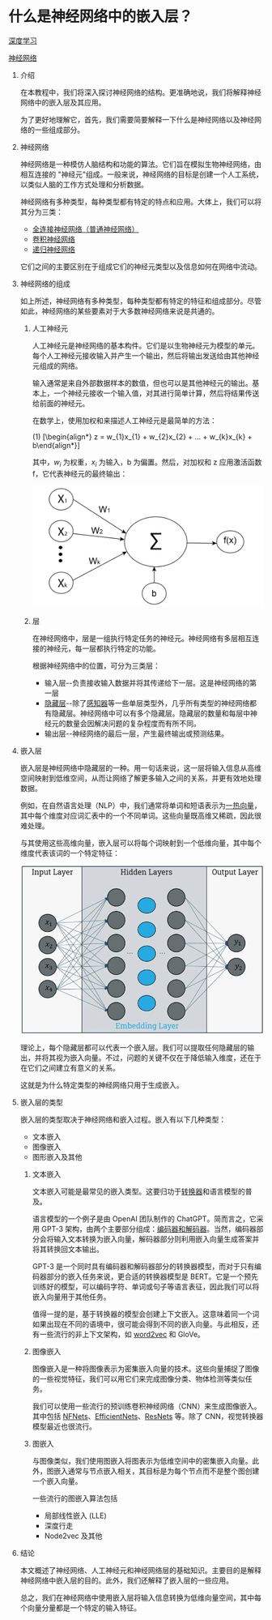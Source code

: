 # 什么是神经网络中的嵌入层？

[深度学习](https://www.baeldung.com/cs/category/ai/deep-learning)

[神经网络](https://www.baeldung.com/cs/tag/neural-networks)

1. 介绍

    在本教程中，我们将深入探讨神经网络的结构。更准确地说，我们将解释神经网络中的嵌入层及其应用。

    为了更好地理解它，首先，我们需要简要解释一下什么是神经网络以及神经网络的一些组成部分。

2. 神经网络

    神经网络是一种模仿人脑结构和功能的算法。它们旨在模拟生物神经网络，由相互连接的 "神经元"组成。一般来说，神经网络的目标是创建一个人工系统，以类似人脑的工作方式处理和分析数据。

    神经网络有多种类型，每种类型都有特定的特点和应用。大体上，我们可以将其分为三类：

    - [全连接神经网络（普通神经网络）](https://www.baeldung.com/cs/neural-net-advantages-disadvantages#neural-networks)
    - [卷积神经网络](https://www.baeldung.com/cs/ai-convolutional-neural-networks)
    - [递归神经网络](https://www.baeldung.com/cs/nlp-encoder-decoder-models#2-basic-rnn-units)

    它们之间的主要区别在于组成它们的神经元类型以及信息如何在网络中流动。

3. 神经网络的组成

    如上所述，神经网络有多种类型，每种类型都有特定的特征和组成部分。尽管如此，神经网络的某些要素对于大多数神经网络来说是共通的。

    1. 人工神经元

        人工神经元是神经网络的基本构件。它们是以生物神经元为模型的单元。每个人工神经元接收输入并产生一个输出，然后将输出发送给由其他神经元组成的网络。

        输入通常是来自外部数据样本的数值，但也可以是其他神经元的输出。基本上，一个神经元接收一个输入值，对其进行简单计算，然后将结果传送给前面的神经元。

        在数学上，使用加权和来描述人工神经元是最简单的方法：

        (1) \[\begin{align*} z = w_{1}x_{1} + w_{2}x_{2} + ... + w_{k}x_{k} + b\end{align*}\]

        其中，$w_{i}$ 为权重，$x_{i}$ 为输入，b 为偏置。然后，对加权和 z 应用激活函数 f，它代表神经元的最终输出：

        ![人工神经元](pic/artificial_neuron-1024x539.webp)

    2. 层

        在神经网络中，层是一组执行特定任务的神经元。神经网络有多层相互连接的神经元，每一层都执行特定的功能。

        根据神经网络中的位置，可分为三类层：

        - 输入层--负责接收输入数据并将其传递给下一层。这是神经网络的第一层
        - [隐藏层](https://www.baeldung.com/cs/hidden-layers-neural-network)--除了[感知器](https://www.baeldung.com/cs/svm-vs-perceptron#perceptron)等一些单层类型外，几乎所有类型的神经网络都有隐藏层。神经网络中可以有多个隐藏层。隐藏层的数量和每层中神经元的数量会因解决问题的复杂程度而有所不同。
        - 输出层--神经网络的最后一层，产生最终输出或预测结果。

4. 嵌入层

    嵌入层是神经网络中隐藏层的一种。用一句话来说，这一层将输入信息从高维空间映射到低维空间，从而让网络了解更多输入之间的关系，并更有效地处理数据。

    例如，在自然语言处理（NLP）中，我们通常将单词和短语表示为[一热向量](https://www.baeldung.com/cs/one-hot-encoding)，其中每个维度对应词汇表中的一个不同单词。这些向量既高维又稀疏，因此很难处理。

    与其使用这些高维向量，嵌入层可以将每个词映射到一个低维向量，其中每个维度代表该词的一个特定特征：

    ![嵌入层](pic/embedding_layer.webp)

    理论上，每个隐藏层都可以代表一个嵌入层。我们可以提取任何隐藏层的输出，并将其视为嵌入向量。不过，问题的关键不仅在于降低输入维度，还在于在它们之间建立有意义的关系。

    这就是为什么特定类型的神经网络只用于生成嵌入。

5. 嵌入层的类型

    嵌入层的类型取决于神经网络和嵌入过程。嵌入有以下几种类型：

    - 文本嵌入
    - 图像嵌入
    - 图形嵌入及其他

    1. 文本嵌入

        文本嵌入可能是最常见的嵌入类型。这要归功于[转换器](https://www.baeldung.com/cs/transformer-text-embeddings#what-are-transformers)和语言模型的普及。

        语言模型的一个例子是由 OpenAI 团队制作的 ChatGPT。简而言之，它采用 GPT-3 架构，由两个主要部分组成：[编码器和解码器](https://www.baeldung.com/cs/nlp-encoder-decoder-models)。当然，编码器部分会将输入文本转换为嵌入向量，解码器部分则利用嵌入向量生成答案并将其转换回文本输出。

        GPT-3 是一个同时具有编码器和解码器部分的转换器模型，而对于只有编码器部分的嵌入任务来说，更合适的转换器模型是 BERT。它是一个预先训练好的模型，可以编码字符、单词或句子等语言表征，因此我们可以将嵌入向量用于其他任务。

        值得一提的是，基于转换器的模型会创建上下文嵌入。这意味着同一个词如果出现在不同的语境中，很可能会得到不同的嵌入向量。与此相反，还有一些流行的非上下文架构，如 [word2vec](https://www.baeldung.com/cs/word2vec-word-embeddings#word2vec) 和 GloVe。

    2. 图像嵌入

        图像嵌入是一种将图像表示为密集嵌入向量的技术。这些向量捕捉了图像的一些视觉特征，我们可以用它们来完成图像分类、物体检测等类似任务。

        我们可以使用一些流行的预训练卷积神经网络（CNN）来生成图像嵌入。其中包括 [NFNets](https://www.baeldung.com/cs/deep-cnn-design#4-nfnets)、[EfficientNets](https://www.baeldung.com/cs/deep-cnn-design#5-efficientnets)、[ResNets](https://www.baeldung.com/cs/deep-cnn-design#3-resnets) 等。除了 CNN，视觉转换器模型最近也很流行。

    3. 图嵌入

        与图像类似，我们使用图嵌入将图表示为低维空间中的密集嵌入向量。此外，图嵌入通常与节点嵌入相关，其目标是为每个节点而不是整个图创建一个嵌入向量。

        一些流行的图嵌入算法包括

        - 局部线性嵌入 (LLE)
        - 深度行走
        - Node2vec 及其他

6. 结论

    本文概述了神经网络、人工神经元和神经网络层的基础知识。主要目的是解释神经网络中嵌入层的目的。此外，我们还解释了嵌入层的一些应用。

    总之，我们在神经网络中使用嵌入层将输入信息转换为低维向量空间，其中每个向量分量都是一个特定的输入特征。
